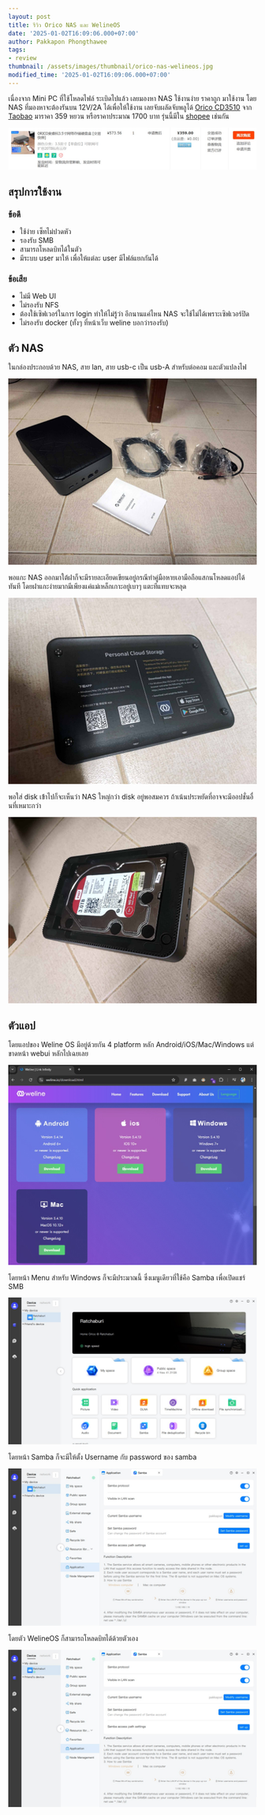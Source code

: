 ```yaml
---
layout: post
title: รีวิว Orico NAS และ WelineOS 
date: '2025-01-02T16:09:06.000+07:00'
author: Pakkapon Phongthawee
tags:
- review
thumbnail: /assets/images/thumbnail/orico-nas-welineos.jpg
modified_time: '2025-01-02T16:09:06.000+07:00'
---
```

 
เนื่องจาก Mini PC ที่ใช้โหลดไฟล์ ระเบิดไปแล้ว เลยมองหา NAS ใช้งานง่าย ราคาถูก มาใช้งาน โดย NAS ที่มองหาจะต้องรันบน  12V/2A ได้เพื่อให้ใช้งาน เลยจับผลัดจับพลูได้ [Orico CD3510](https://s.shopee.co.th/2fv8xpxoXc) จาก [Taobao](https://detail.tmall.com/item.htm?_u=120f691o9c6682&id=722934471777&spm=a1z09.2.0.0.22472e8d3UYZOc) มาราคา 359 หยวน หรือราคาประมาณ 1700 บาท รุ่นนี้มีใน [shopee](https://s.shopee.co.th/2fv8xpxoXc) เช่นกัน 

[![ราคา 359 หยวนบน Taobao](/assets/images/post/orico-nas-welineos/taobao-pricing.jpg)](https://detail.tmall.com/item.htm?_u=120f691o9c6682&id=722934471777&spm=a1z09.2.0.0.22472e8d3UYZOc)

## สรุปการใช้งาน

### ข้อดี 
- ใช้ง่าย เซ็ทไม่ปวดหัว 
- รองรับ SMB 
- สามารถโหลดบิทได้ในตัว
- มีระบบ user มาให้ เพื่อให้แต่ละ user มีไฟล์แยกกันได้

### ข้อเสีย 
- ไม่มี Web UI 
- ไม่รองรับ NFS
- ต้องใช้เซิฟเวอร์ในการ login ทำให้ไม่รู้ว่า อีกนานแค่ไหน NAS จะใช้ไม่ได้เพราะเซิฟเวอร์ปิด
- ไม่รองรับ docker (ทั้งๆ ที่หน้าเว็บ weline บอกว่ารองรับ)

## ตัว NAS 

ในกล่องประกอบด้วย NAS, สาย lan, สาย usb-c เป็น usb-A สำหรับต่อคอม และตัวแปลงไฟ

![ภายในกล่อง](/assets/images/post/orico-nas-welineos/what_in_box.jpg)

พอแกะ NAS ออกมาใต้ฝาก็จะมีรายละเอียดเขียนอยู่กรณีทำคู่มือหายเอามือถือแสกนโหลดแอปได้ทันที โดยฝาแกะง่ายมากมีเพียงแค่แม่เหล็กเกาะอยู่เบาๆ แตะทีแทบจะหลุด

![ภายใต้ฝา](/assets/images/post/orico-nas-welineos/instruction_under_cover.jpg)

พอใส่ disk เข้้าไปก็จะเห็นว่า NAS ใหญ่กว่า disk อยู่พอสมควร ถ้าเน้นประหยัดที่อาจจะมีออปชั่นอื่นที่เหมาะกว่า

![ภายใต้ฝา](/assets/images/post/orico-nas-welineos/inserted_disk.jpg)

## ตัวแอป

โดยแอปของ Weline OS มีอยู่ด้วยกัน 4 platform หลัก Android/iOS/Mac/Windows แต่ขาดหน้า webui หลักไปเฉยเลย

![หน้า download ของ weline](/assets/images/post/orico-nas-welineos/weline-download.jpg)

โดยหน้า Menu สำหรับ Windows ก็จะมีประมาณนี้ ซึ่งเมนูเดียวที่ใช้คือ Samba เพื่อเปิดแชร์ SMB

![หน้า เมนู ของ weline](/assets/images/post/orico-nas-welineos/weline-menu.jpg)

โดยหน้า Samba ก็จะมีให้ตั้ง Username กับ password ของ samba 

![หน้า samba ของ weline](/assets/images/post/orico-nas-welineos/weline-samba.jpg)

โดยตัว WelineOS ก็สามารถโหลดบิทได้ด้วยตัวเอง

![หน้า torrent ของ weline](/assets/images/post/orico-nas-welineos/weline-samba.jpg)

